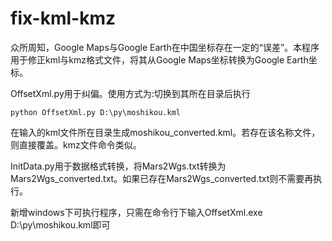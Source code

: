 fix-kml-kmz
===========

众所周知，Google Maps与Google Earth在中国坐标存在一定的“误差”。本程序用于修正kml与kmz格式文件，将其从Google Maps坐标转换为Google Earth坐标。

OffsetXml.py用于纠偏。使用方式为:切换到其所在目录后执行

``` shell
python OffsetXml.py D:\py\moshikou.kml
```

在输入的kml文件所在目录生成moshikou_converted.kml。若存在该名称文件，则直接覆盖。kmz文件命令类似。

InitData.py用于数据格式转换，将Mars2Wgs.txt转换为Mars2Wgs_converted.txt。如果已存在Mars2Wgs_converted.txt则不需要再执行。

新增windows下可执行程序，只需在命令行下输入OffsetXml.exe D:\py\moshikou.kml即可
